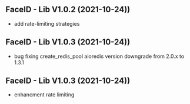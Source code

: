 FaceID - Lib V1.0.2 (2021-10-24))
-----------------------
- add rate-limiting strategies 

FaceID - Lib V1.0.3 (2021-10-24))
-----------------------
- bug fixing create_redis_pool aioredis version downgrade from 2.0.x to 1.3.1 

FaceID - Lib V1.0.3 (2021-10-24))
-----------------------
- enhancment rate limiting